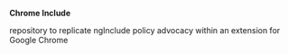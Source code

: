 **Chrome Include**

repository to replicate ngInclude policy advocacy within an extension for Google Chrome